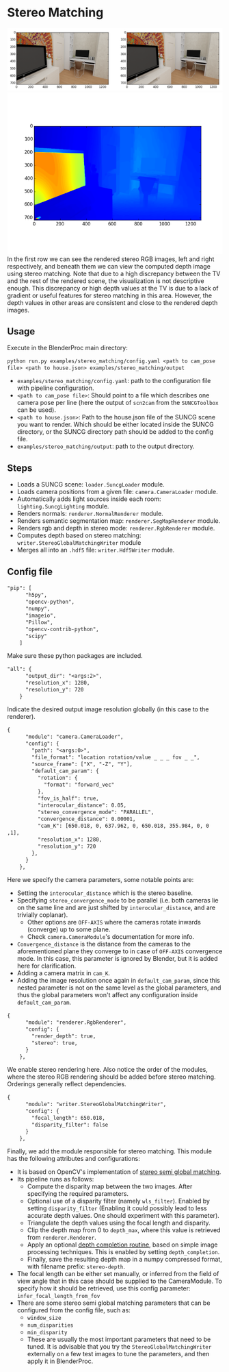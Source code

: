 # Stereo Matching
![](stereo_pair.png)
![](stereo_depth.png)
In the first row we can see the rendered stereo RGB images, left and right respectively, and beneath them we can view
the computed depth image using stereo matching. Note that due to a high discrepancy between the TV and the rest
of the rendered scene, the visualization is not descriptive enough. This discrepancy or high depth values at the TV
is due to a lack of gradient or useful features for stereo matching in this area. However, the depth values in other
areas are consistent and close to the rendered depth images.

## Usage

Execute in the BlenderProc main directory:

```
python run.py examples/stereo_matching/config.yaml <path to cam_pose file> <path to house.json> examples/stereo_matching/output
```

* `examples/stereo_matching/config.yaml`: path to the configuration file with pipeline configuration.
* `<path to cam_pose file>`: Should point to a file which describes one camera pose per line (here the output of `scn2cam` from the `SUNCGToolbox` can be used).
* `<path to house.json>`: Path to the house.json file of the SUNCG scene you want to render. Which should be either located inside the SUNCG directory, or the SUNCG directory path should be added to the config file.
* `examples/stereo_matching/output`: path to the output directory.

## Steps

* Loads a SUNCG scene: `loader.SuncgLoader` module.
* Loads camera positions from a given file: `camera.CameraLoader` module.
* Automatically adds light sources inside each room: `lighting.SuncgLighting` module.
* Renders normals: `renderer.NormalRenderer` module.
* Renders semantic segmentation map: `renderer.SegMapRenderer` module.
* Renders rgb and depth in stereo mode: `renderer.RgbRenderer` module.
* Computes depth based on stereo matching: `writer.StereoGlobalMatchingWriter` module
* Merges all into an `.hdf5` file: `writer.Hdf5Writer` module.

## Config file

```
"pip": [
      "h5py",
      "opencv-python",
      "numpy",
      "imageio",
      "Pillow",
      "opencv-contrib-python",
      "scipy"
    ]
```
Make sure these python packages are included.

```
"all": {
      "output_dir": "<args:2>",
      "resolution_x": 1280,
      "resolution_y": 720
    }
```
Indicate the desired output image resolution globally (in this case to the renderer).

```
{
      "module": "camera.CameraLoader",
      "config": {
        "path": "<args:0>",
        "file_format": "location rotation/value _ _ _ fov _ _",
        "source_frame": ["X", "-Z", "Y"],
        "default_cam_param": {
          "rotation": {
            "format": "forward_vec"
          },
          "fov_is_half": true,
          "interocular_distance": 0.05,
          "stereo_convergence_mode": "PARALLEL",
          "convergence_distance": 0.00001,
          "cam_K": [650.018, 0, 637.962, 0, 650.018, 355.984, 0, 0 ,1],
          "resolution_x": 1280,
          "resolution_y": 720
        },
      }
    },
```
Here we specify the camera parameters, some notable points are:
* Setting the `interocular_distance` which is the stereo baseline.
* Specifying `stereo_convergence_mode` to be parallel (i.e. both cameras lie on the same line and are just shifted by `interocular_distance`, and are trivially coplanar).
    * Other options are `OFF-AXIS` where the cameras rotate inwards (converge) up to some plane.  
    * Check `camera.CameraModule`'s documentation for more info.
* `Convergence_distance` is the distance from the cameras to the aforementioned plane they converge to in case of `OFF-AXIS` convergence mode. In this case, this parameter is ignored by Blender, but it is added here for clarification.
* Adding a camera matrix in `cam_K`.
* Adding the image resolution once again in `default_cam_param`, since this nested parameter is not on the same level as the global parameters, and thus the global parameters won't affect any configuration inside `default_cam_param`.

```
{
      "module": "renderer.RgbRenderer",
      "config": {
        "render_depth": true,
        "stereo": true,
      }
    },
```
We enable stereo rendering here. Also notice the order of the modules, where the stereo RGB rendering should be added before stereo matching. Orderings generally reflect dependencies.

```
{
      "module": "writer.StereoGlobalMatchingWriter",
      "config": {
        "focal_length": 650.018,
        "disparity_filter": false
      }
    },
```
Finally, we add the module responsible for stereo matching. This module has the following attributes and configurations:
* It is based on OpenCV's implementation of [stereo semi global matching](https://elib.dlr.de/73119/1/180Hirschmueller.pdf).
* Its pipeline runs as follows:
    * Compute the disparity map between the two images. After specifying the required parameters.
    * Optional use of a disparity filter (namely `wls_filter`). Enabled by setting `disparity_filter` (Enabling it could possibly lead to less accurate depth values. One should experiment with this parameter).
    * Triangulate the depth values using the focal length and disparity.
    * Clip the depth map from 0 to `depth_max`, where this value is retrieved from `renderer.Renderer`.
    * Apply an optional [depth completion routine](https://github.com/kujason/ip_basic/blob/master/ip_basic/depth_map_utils.py), based on simple image processing techniques. This is enabled by setting `depth_completion`.
    * Finally, save the resulting depth map in a numpy compressed format, with filename prefix: `stereo-depth`.
* The focal length can be either set manually, or inferred from the field of view angle that in this case should be supplied to the CameraModule. To specify how it should be retrieved, use this config parameter: `infer_focal_length_from_fov`
* There are some stereo semi global matching parameters that can be configured from the config file, such as:
    * `window_size`
    * `num_disparities`
    * `min_disparity`
    * These are usually the most important parameters that need to be tuned. It is advisable that you try the `StereoGlobalMatchingWriter` externally on a few test images 
    to tune the parameters, and then apply it in BlenderProc.
  

